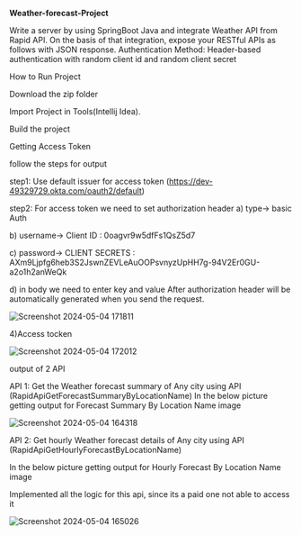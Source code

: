 **Weather-forecast-Project**

Write a server by using SpringBoot Java and integrate Weather API from Rapid API. On the basis of that integration, expose your RESTful APIs as follows with JSON response. 
Authentication Method: Header-based authentication with random client id and random client secret

How to Run Project

Download the zip folder

Import Project in Tools(Intellij Idea).

Build the project

Getting Access Token

follow the steps for output

step1: Use default issuer for access token (https://dev-49329729.okta.com/oauth2/default)

step2: For access token we need to set authorization header
a) type-> basic Auth 

b) username-> Client ID : 0oagvr9w5dfFs1QsZ5d7

c) password-> CLIENT SECRETS : AXm9Ljpfg6heb3S2JswnZEVLeAuOOPsvnyzUpHH7g-94V2Er0GU-a2o1h2anWeQk

d) in body we need to enter key and value After authorization header will be automatically generated when you send the request.

![Screenshot 2024-05-04 171811](https://github.com/shainahegde51/Weather_Forecast_Project/assets/75922338/4caec126-f76c-45c7-b0fe-0cf268eb39b6)


4)Access tocken

![Screenshot 2024-05-04 172012](https://github.com/shainahegde51/Weather_Forecast_Project/assets/75922338/c708b606-0433-424d-a413-0a76cb50b332)


output of 2 API

API 1: Get the Weather forecast summary of Any city using API (RapidApiGetForecastSummaryByLocationName)
In the below picture getting output for Forecast Summary By Location Name image

![Screenshot 2024-05-04 164318](https://github.com/shainahegde51/Weather_Forecast_Project/assets/75922338/3a86d967-4e54-4f6d-8950-c3819e84dcd5)


API 2: Get hourly Weather forecast details of Any city using API (RapidApiGetHourlyForecastByLocationName)

In the below picture getting output for Hourly Forecast By Location Name image

Implemented all the logic for this api, since its a paid one not able to access it

![Screenshot 2024-05-04 165026](https://github.com/shainahegde51/Weather_Forecast_Project/assets/75922338/c70e15df-1da4-487c-b5c4-8ef01e110c08)



